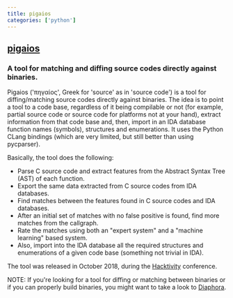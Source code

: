 ```yaml
---
title: pigaios
categories: ['python']
---
```

## [pigaios](https://github.com/joxeankoret/pigaios)

### A tool for matching and diffing source codes directly against binaries.


Pigaios ('πηγαίος', Greek for 'source' as in 'source code') is a tool for diffing/matching source codes directly against binaries. The idea is to point a tool to a code base, regardless of it being compilable or not (for example, partial source code or source code for platforms not at your hand), extract information from that code base and, then, import in an IDA database function names (symbols), structures and enumerations. It uses the Python CLang bindings (which are very limited, but still better than using pycparser).

Basically, the tool does the following:

 * Parse C source code and extract features from the Abstract Syntax Tree (AST) of each function.
 * Export the same data extracted from C source codes from IDA databases.
 * Find matches between the features found in C source codes and IDA databases.
 * After an initial set of matches with no false positive is found, find more matches from the callgraph.
 * Rate the matches using both an "expert system" and a "machine learning" based system.
 * Also, import into the IDA database all the required structures and enumerations of a given code base (something not trivial in IDA).
 
The tool was released in October 2018, during the [Hacktivity](https://www.hacktivity.com/) conference.

NOTE: If you're looking for a tool for diffing or matching between binaries or if you can properly build binaries, you might want to take a look to [Diaphora](https://github.com/joxeankoret/diaphora).
